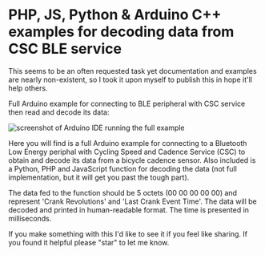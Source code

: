 # PHP, JS, Python & Arduino C++ examples for decoding data from CSC BLE service
This seems to be an often requested task yet documentation and examples are nearly non-existent, so I took it upon myself to publish this in hope it'll help others.

Full Arduino example for connecting to BLE peripheral with CSC service then read and decode its data:

![screenshot of Arduino IDE running the full example](https://raw.githubusercontent.com/av1d/Python-and-Arduino-BLE-Cycling-Speed-and-Cadence-Service-examples-decode-data/main/screenshot.png)

Here you will find is a full Arduino example for connecting to a Bluetooth Low Energy periphal with Cycling Speed and Cadence Service (CSC) to obtain and decode its data from a bicycle cadence sensor. Also included is a Python, PHP and JavaScript function for decoding the data (not full implementation, but it will get you past the tough part).

The data fed to the function should be 5 octets (00 00 00 00 00) and represent 'Crank Revolutions' and 'Last Crank Event Time'. The data will be decoded and printed in human-readable format. The time is presented in milliseconds.

If you make something with this I'd like to see it if you feel like sharing.
If you found it helpful please "star" to let me know.

